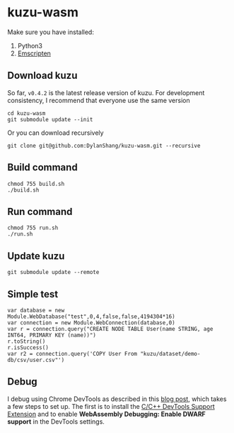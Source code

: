 # kuzu-wasm

Make sure you have installed:
1. Python3
2. [Emscripten](https://emscripten.org/docs/getting_started/downloads.html)

## Download kuzu
So far, `v0.4.2` is the latest release version of kuzu. 
For development consistency, I recommend that everyone use the same version
```
cd kuzu-wasm
git submodule update --init
```
Or you can download recursively
```
git clone git@github.com:DylanShang/kuzu-wasm.git --recursive
```

## Build command
```
chmod 755 build.sh
./build.sh
```
## Run command
```
chmod 755 run.sh
./run.sh
```
## Update kuzu
```
git submodule update --remote
```

## Simple test 
```
var database = new Module.WebDatabase("test",0,4,false,false,4194304*16)
var connection = new Module.WebConnection(database,0)
var r = connection.query("CREATE NODE TABLE User(name STRING, age INT64, PRIMARY KEY (name))")
r.toString()
r.isSuccess()
var r2 = connection.query('COPY User From "kuzu/dataset/demo-db/csv/user.csv"')
```

## Debug
I debug using Chrome DevTools as described in this [blog post](https://developer.chrome.com/blog/wasm-debugging-2020/), which takes a few steps to set up. The first is to install the [C/C++ DevTools Support Extension](https://chrome.google.com/webstore/detail/cc%20%20-devtools-support-dwa/pdcpmagijalfljmkmjngeonclgbbannb) and to enable **WebAssembly Debugging: Enable DWARF support** in the DevTools settings.